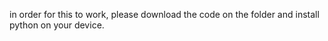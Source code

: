 in order for this to work, please download the code on the folder and install python on your device.
